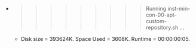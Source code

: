 * >>>>>>>>> Running inst-min-con-00-apt-custom-repository.sh ...
  * Disk size = 393624K. Space Used = 3608K. Runtime = 00:00:00:05.
